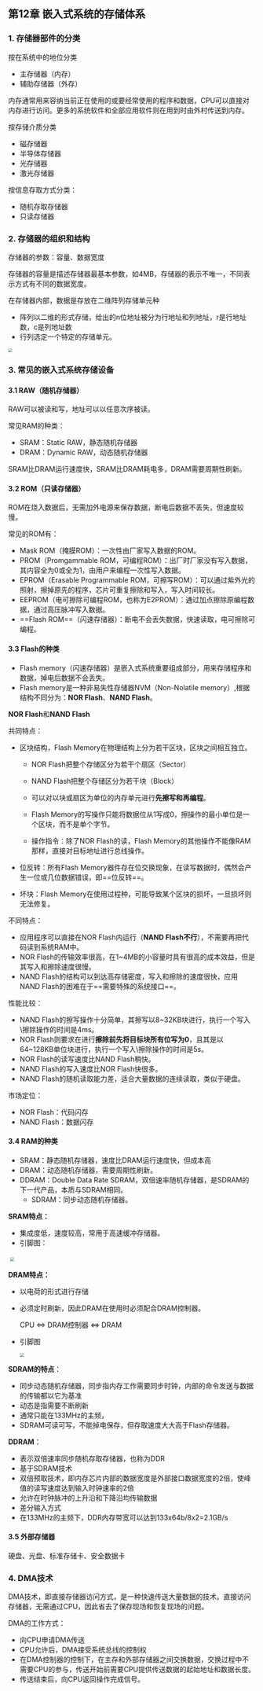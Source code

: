 ## 第12章 嵌入式系统的存储体系

### 1. 存储器部件的分类

按在系统中的地位分类

* 主存储器（内存）
* 辅助存储器（外存）

内存通常用来容纳当前正在使用的或要经常使用的程序和数据，CPU可以直接对内存进行访问。更多的系统软件和全部应用软件则在用到时由外村传送到内存。

按存储介质分类

* 磁存储器
* 半导体存储器
* 光存储器
* 激光存储器

按信息存取方式分类：

* 随机存取存储器
* 只读存储器

### 2. 存储器的组织和结构

存储器的参数：容量、数据宽度

存储器的容量是描述存储器最基本参数，如4MB，存储器的表示不唯一，不同表示方式有不同的数据宽度。

在存储器内部，数据是存放在二维阵列存储单元种

* 阵列以二维的形式存储，给出的n位地址被分为行地址和列地址，r是行地址数，c是列地址数
* 行列选定一个特定的存储单元。

<img src="./pic/chapter12/screenshot.JPG" style="zoom:50%;" />

### 3. 常见的嵌入式系统存储设备

#### 3.1 RAW（随机存储器）

RAW可以被读和写，地址可以以任意次序被读。

常见RAM的种类：

* SRAM：Static RAW，静态随机存储器
* DRAM：Dynamic RAW，动态随机存储器

SRAM比DRAM运行速度快，SRAM比DRAM耗电多，DRAM需要周期性刷新。

#### 3.2 ROM（只读存储器）

ROM在烧入数据后，无需加外电源来保存数据，断电后数据不丢失，但速度较慢。

常见的ROM有：

* Mask ROM（掩膜ROM）：一次性由厂家写入数据的ROM。
* PROM（Promgammable ROM，可编程ROM）：出厂时厂家没有写入数据，其内容全为0或全为1，由用户来编程一次性写入数据。
* EPROM（Erasable Programmable ROM，可擦写ROM）：可以通过紫外光的照射，擦掉原先的程序，芯片可重复擦除和写入，写入时间较长。
* EEPROM（电可擦除可编程ROM，也称为E2PROM）：通过加点擦除原编程数据，通过高压脉冲写入数据。
* ==Flash ROM==（闪速存储器）：断电不会丢失数据，快速读取，电可擦除可编程。

#### 3.3 Flash的种类

* Flash memory（闪速存储器）是嵌入式系统重要组成部分，用来存储程序和数据，掉电后数据不会丢失。
* Flash memory是一种非易失性存储器NVM（Non-Nolatile memory）,根据结构不同分为：**NOR Flash**、**NAND Flash**。

**NOR Flash**和**NAND Flash**

共同特点：

* 区块结构，Flash Memory在物理结构上分为若干区块，区块之间相互独立。

  * NOR Flash把整个存储区分为若干个扇区（Sector）

  * NAND Flash把整个存储区分为若干块（Block）

  * 可以对以块或扇区为单位的内存单元进行**先擦写和再编程**。

  * Flash Memory的写操作只能将数据位从1写成0，擦操作的最小单位是一个区块，而不是单个字节。

  * 操作指令：除了NOR Flash的读，Flash Memory的其他操作不能像RAM那样，直接对目标地址进行总线操作。

* 位反转：所有Flash Memory器件存在位交换现象，在读写数据时，偶然会产生一位或几位数据错误，即==位反转==。

* 坏块：Flash Memory在使用过程种，可能导致某个区块的损坏，一旦损坏则无法修复。

不同特点：

* 应用程序可以直接在NOR Flash内运行（**NAND Flash不行**），不需要再把代码读到系统RAM中。
* NOR Flash的传输效率很高，在1~4MB的小容量时具有很高的成本效益，但是其写入和擦除速度很慢。
* NAND Flash的结构可以到达高存储密度，写入和擦除的速度很快，应用NAND Flash的困难在于==需要特殊的系统接口==。

性能比较：

* NAND Flash的擦写操作十分简单，其擦写以8~32KB块进行，执行一个写入\擦除操作的时间是4ms。
* NOR Flash则要求在进行**擦除前先将目标块所有位写为0**，且其是以64~128KB单位块进行，执行一个写入\擦除操作的时间是5s。
* NOR Flash的读写速度比NAND Flash稍快。
* NAND Flash的写入速度比NOR Flash快很多。
* NAND Flash的随机读取能力差，适合大量数据的连续读取，类似于硬盘。

市场定位：

* NOR Flash：代码闪存
* NAND Flash：数据闪存

#### 3.4 RAM的种类

* SRAM：静态随机存储器，速度比DRAM运行速度快，但成本高
* DRAM：动态随机存储器，需要周期性刷新。
* DDRAM：Double Data Rate SDRAM，双倍速率随机存储器，是SDRAM的下一代产品，本质与SDRAM相同。
  * SDRAM：同步动态随机存储器。

**SRAM特点：**

* 集成度低，速度较高，常用于高速缓冲存储器。
* 引脚图：

​		<img src="./pic/chapter12/screenshot1.JPG" style="zoom:50%;" />



**DRAM特点：**

* 以电荷的形式进行存储

* 必须定时刷新，因此DRAM在使用时必须配合DRAM控制器。

  CPU  <=> DRAM控制器  <=> DRAM

* 引脚图

  <img src="./pic/chapter12/screenshot2.JPG" style="zoom:50%;" />



**SDRAM的特点**：

* 同步动态随机存储器，同步指内存工作需要同步时钟，内部的命令发送与数据的传输都以它为基准
* 动态是指需要不断刷新
* 通常只能在133MHz的主频，
* SDRAM可读可写，不能掉电保存，但存取速度大大高于Flash存储器。

**DDRAM**：

* 表示双倍速率同步随机存取存储器，也称为DDR
* 基于SDRAM技术
* 双倍预取技术，即内存芯片内部的数据宽度是外部接口数据宽度的2倍，使峰值的读写速度达到输入时钟速率的2倍
* 允许在时钟脉冲的上升沿和下降沿均传输数据
* 差分输入方式
* 在133MHz的主频下，DDR内存带宽可以达到133x64b/8x2=2.1GB/s

#### 3.5 外部存储器

硬盘、光盘、标准存储卡、安全数据卡

### 4. DMA技术

DMA技术，即直接存储器访问方式，是一种快速传送大量数据的技术。直接访问存储器，无需通过CPU，因此省去了保存现场和恢复现场的问题。

DMA的工作方式：

* 向CPU申请DMA传送
* CPU允许后，DMA接受系统总线的控制权
* 在DMA控制器的控制下，在主存和外部存储器之间交换数据，交换过程中不需要CPU的参与，传送开始前需要CPU提供传送数据的起始地址和数据长度。
* 传送结束后，向CPU返回操作完成信号。



